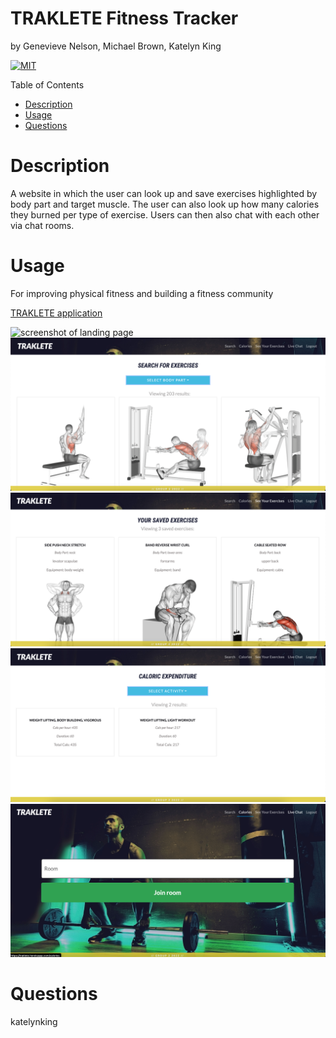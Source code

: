 # TRAKLETE Fitness Tracker
  by Genevieve Nelson, Michael Brown, Katelyn King 

  [![MIT](https://img.shields.io/badge/license-MIT-blue)](https://opensource.org/licenses/MIT) 

  Table of Contents
  * [Description](#description)
  * [Usage](#usage)
  * [Questions](#questions)

  
  # Description
  A website in which the user can look up and save exercises highlighted by body part and target muscle. The user can also look up how many calories they burned per type of exercise. Users can then also chat with each other via chat rooms.
  
  # Usage
  For improving physical fitness and building a fitness community

  [TRAKLETE application](https://traklete.herokuapp.com/)

  ![screenshot of landing page](/client/src/img/landing-page.png)
  ![screenshot of search exercises](/client/src/img/search-exercises.png)
  ![screenshot of saved exercises](/client/src/img/saved-exercises.png)
  ![screenshot of caloric expenditure](/client/src/img/caloric-expenditure.png)
  ![screenshot of chat](/client/src/img/chat-room.png)

  # Questions
  katelynking
  
